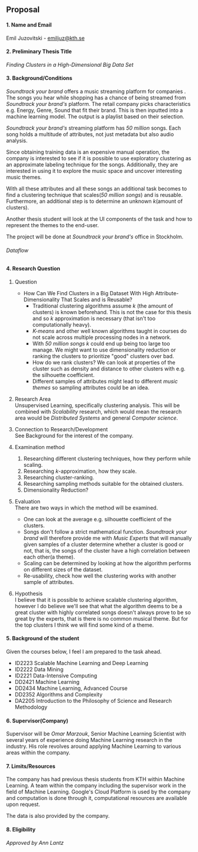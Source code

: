 ## Proposal
#### 1. Name and Email

Emil Juzovitski - emiljuz@kth.se

#### 2. Preliminary Thesis Title
_Finding Clusters in a High-Dimensional Big Data Set_

#### 3. Background/Conditions
_Soundtrack your brand_ offers a music streaming platform for companies . The songs you hear while shopping has a chance of being streamed from _Soundtrack your brand's_ platform. The retail company picks characteristics e.g. Energy, Genre, Sound that fit their brand. This is then inputted into a machine learning model. The output is a playlist based on their selection.

 _Soundtrack your brand's_ streaming platform has _50 million_ songs. Each song holds a multitude of attributes, not just metadata but also audio analysis.

Since obtaining training data is an expensive manual operation, the company is interested to see if it is possible to use exploratory clustering as an approximate labeling technique for the songs. Additionally, they are interested in using it to explore the music space and uncover interesting music themes.

With all these attributes and all these songs an additional task becomes to find a clustering technique that scales(_50 million songs_) and is reusable. Furthermore, an additional step is to determine an unknown *k*(amount of clusters).

Another thesis student will look at the UI components of the task and how to represent the themes to the end-user.

The project will be done at _Soundtrack your brand's_ office in Stockholm.

###### Dataflow 

#### 4. Research Question

1. Question
    * How Can We Find Clusters in a Big Dataset With High Attribute-Dimensionality That Scales and is Reusable?
        * Traditional clustering algorithms assume *k* (the amount of clusters) is known beforehand. This is not the case for this thesis and so *k* approximation is necessary (that isn't too computationally heavy).
        * _K-means_ and other well known algorithms taught in courses do not scale across multiple processing nodes in a network.
        * With _50 million songs_ *k* could end up being too large too manage. We might want to use dimensionality reduction or ranking the clusters to prioritize "good" clusters over bad.
        * How do we rank clusters? We can look at properties of the cluster such as density and distance to other clusters with e.g. the silhouette coefficient.
        * Different samples of attributes might lead to different _music themes_ so sampling attributes could be an idea.

2. Research Area  
Unsupervised Learning, specifically clustering analysis. This will be combined with *Scalability* research, which would mean the research area would be *Distributed Systems* and general *Computer science*.

3. Connection to Research/Development  
See Background for the interest of the company. 

4. Examination method  
    1. Researching different clustering techniques, how they perform while scaling. 
    2. Researching _k_-approximation, how they scale.
    3. Researching cluster-ranking.
    4. Researching sampling methods suitable for the obtained clusters.
    5. Dimensionality Reduction?

6. Evaluation  
There are two ways in which the method will be examined.
    * One can look at the average e.g. silhouette coefficient of the clusters.
    * Songs don't follow a strict mathematical function. _Soundtrack your brand_ will therefore provide me with _Music Experts_ that will manually given samples of a cluster determine whether a cluster is good or not, that is, the songs of the cluster have a high correlation between each other(a theme).
    * Scaling can be determined by looking at how the algorithm performs on different sizes of the dataset.
    * Re-usability, check how well the clustering works with another sample of attributes.

5. Hypothesis  
I believe that it is possible to achieve scalable clustering algorithm, however I do believe we'll see that what the algorithm deems to be a great cluster with highly correlated songs doesn't always prove to be so great by the experts, that is there is no common musical theme. But for the top clusters I think we will find some kind of a theme.


#### 5. Background of the student
Given the courses below, I feel I am prepared to the task ahead.

* ID2223 Scalable Machine Learning and Deep Learning
* ID2222 Data Mining
* ID2221 Data-Intensive Computing
* DD2421 Machine Learning
* DD2434 Machine Learning, Advanced Course
* DD2352 Algorithms and Complexity
* DA2205 Introduction to the Philosophy of Science and Research Methodology 

#### 6. Supervisor(Company)
Supervisor will be _Omar Marzouk_, Senior Machine Learning Scientist with several years of experience doing Machine Learning research in the industry. His role revolves around applying Machine Learning to various areas within the company.

#### 7. Limits/Resources
The company has had previous thesis students from KTH within Machine Learning. A team within the company including the supervisor work in the field of Machine Learning. Google's Cloud Platform is used by the company and computation is done through it, computational resources are available upon request.

The data is also provided by the company.

#### 8. Eligibility
_Approved by Ann Lantz_

